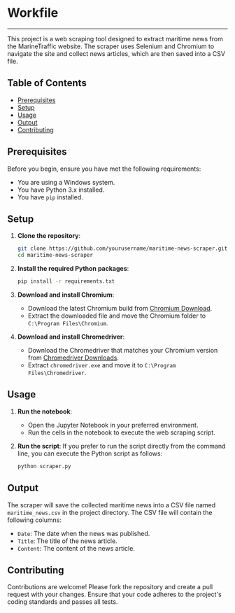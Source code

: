 # Workfile

---
This project is a web scraping tool designed to extract maritime news from the MarineTraffic website. The scraper uses Selenium and Chromium to navigate the site and collect news articles, which are then saved into a CSV file.

## Table of Contents
- [Prerequisites](#prerequisites)
- [Setup](#setup)
- [Usage](#usage)
- [Output](#output)
- [Contributing](#contributing)

## Prerequisites

Before you begin, ensure you have met the following requirements:
- You are using a Windows system.
- You have Python 3.x installed.
- You have `pip` installed.

## Setup

1. **Clone the repository**:
    ```bash
    git clone https://github.com/yourusername/maritime-news-scraper.git
    cd maritime-news-scraper
    ```

2. **Install the required Python packages**:
    ```bash
    pip install -r requirements.txt
    ```

3. **Download and install Chromium**:
    - Download the latest Chromium build from [Chromium Download](https://download-chromium.appspot.com/).
    - Extract the downloaded file and move the Chromium folder to `C:\Program Files\Chromium`.

4. **Download and install Chromedriver**:
    - Download the Chromedriver that matches your Chromium version from [Chromedriver Downloads](https://sites.google.com/a/chromium.org/chromedriver/downloads).
    - Extract `chromedriver.exe` and move it to `C:\Program Files\Chromedriver`.

## Usage

1. **Run the notebook**:
    - Open the Jupyter Notebook in your preferred environment.
    - Run the cells in the notebook to execute the web scraping script.

2. **Run the script**:
    If you prefer to run the script directly from the command line, you can execute the Python script as follows:
    ```bash
    python scraper.py
    ```

## Output

The scraper will save the collected maritime news into a CSV file named `maritime_news.csv` in the project directory. The CSV file will contain the following columns:
- `Date`: The date when the news was published.
- `Title`: The title of the news article.
- `Content`: The content of the news article.

## Contributing

Contributions are welcome! Please fork the repository and create a pull request with your changes. Ensure that your code adheres to the project's coding standards and passes all tests.
